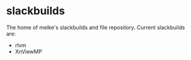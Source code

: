 # slackbuilds

The home of melke's slackbuilds and file repository. Current slackbuilds are:
* rlvm
* XnViewMP
